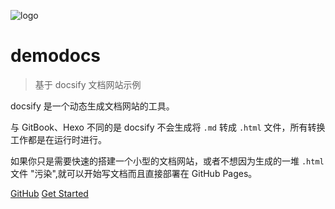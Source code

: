 ![logo](https://user-images.githubusercontent.com/19553554/34926690-2bac6002-f9ec-11e7-8b30-aceef8a814e3.png)

# demodocs

> 基于 docsify 文档网站示例

docsify 是一个动态生成文档网站的工具。

与 GitBook、Hexo 不同的是 docsify 不会生成将 `.md` 转成 `.html` 文件，所有转换工作都是在运行时进行。

如果你只是需要快速的搭建一个小型的文档网站，或者不想因为生成的一堆 `.html` 文件 "污染",就可以开始写文档而且直接部署在 GitHub Pages。

[GitHub](https://github.com/istevenshen/demodocs)
[Get Started](zh-cn/get_start)
